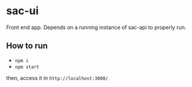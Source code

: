 # sac-ui

Front end app. Depends on a running instance of sac-api to properly run.

## How to run

- `npm i`
- `npm start`

then, access it in `http://localhost:3000/`